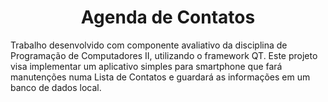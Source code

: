 <h1 align="center">Agenda de Contatos</h1>
<p>Trabalho desenvolvido com componente avaliativo da disciplina de Programação de Computadores II, utilizando o framework QT. Este projeto visa implementar um aplicativo simples para smartphone que fará manutenções numa Lista de Contatos e guardará as informações em um banco de dados local.</p>

